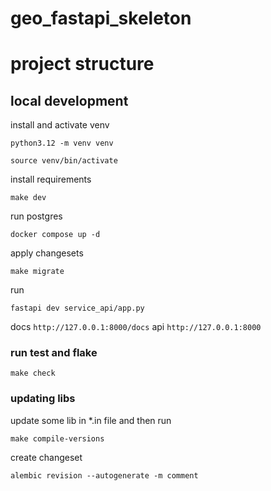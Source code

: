 # geo_fastapi_skeleton

# project structure


## local development
install and activate venv
```shell
python3.12 -m venv venv
```
```shell
source venv/bin/activate
```

install requirements
```shell
make dev
```

run postgres
```shell
docker compose up -d
```

apply changesets
```shell
make migrate
```

run 
```shell
fastapi dev service_api/app.py
```

docs `http://127.0.0.1:8000/docs`
api `http://127.0.0.1:8000`

### run test and flake
```shell
make check
```

### updating libs
update some lib in *.in file and then run

```shell
make compile-versions
```

create changeset
```shell
alembic revision --autogenerate -m comment
```
